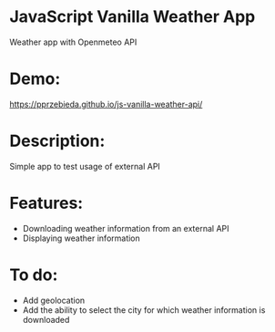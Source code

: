 # JavaScript Vanilla Weather App

Weather app with Openmeteo API

# Demo:

https://pprzebieda.github.io/js-vanilla-weather-api/

# Description:

Simple app to test usage of external API

# Features:

+ Downloading weather information from an external API
+ Displaying weather information 

# To do:

- Add geolocation
- Add the ability to select the city for which weather information is downloaded


